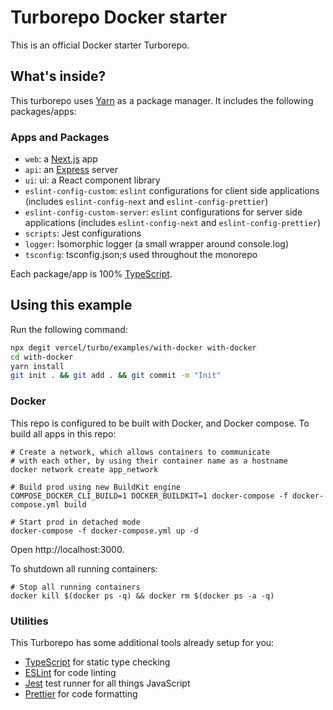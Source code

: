 # Turborepo Docker starter

This is an official Docker starter Turborepo.

## What's inside?

This turborepo uses [Yarn](https://classic.yarnpkg.com/lang/en/) as a package manager. It includes the following packages/apps:

### Apps and Packages

- `web`: a [Next.js](https://nextjs.org/) app
- `api`: an [Express](https://expressjs.com/) server
- `ui`: ui: a React component library
- `eslint-config-custom`: `eslint` configurations for client side applications (includes `eslint-config-next` and `eslint-config-prettier`)
- `eslint-config-custom-server`: `eslint` configurations for server side applications (includes `eslint-config-next` and `eslint-config-prettier`)
- `scripts`: Jest configurations
- `logger`: Isomorphic logger (a small wrapper around console.log)
- `tsconfig`: tsconfig.json;s used throughout the monorepo

Each package/app is 100% [TypeScript](https://www.typescriptlang.org/).

## Using this example

Run the following command:

```sh
npx degit vercel/turbo/examples/with-docker with-docker
cd with-docker
yarn install
git init . && git add . && git commit -m "Init"
```

### Docker

This repo is configured to be built with Docker, and Docker compose. To build all apps in this repo:

```
# Create a network, which allows containers to communicate
# with each other, by using their container name as a hostname
docker network create app_network

# Build prod using new BuildKit engine
COMPOSE_DOCKER_CLI_BUILD=1 DOCKER_BUILDKIT=1 docker-compose -f docker-compose.yml build

# Start prod in detached mode
docker-compose -f docker-compose.yml up -d
```

Open http://localhost:3000.

To shutdown all running containers:

```
# Stop all running containers
docker kill $(docker ps -q) && docker rm $(docker ps -a -q)
```

### Utilities

This Turborepo has some additional tools already setup for you:

- [TypeScript](https://www.typescriptlang.org/) for static type checking
- [ESLint](https://eslint.org/) for code linting
- [Jest](https://jestjs.io) test runner for all things JavaScript
- [Prettier](https://prettier.io) for code formatting
